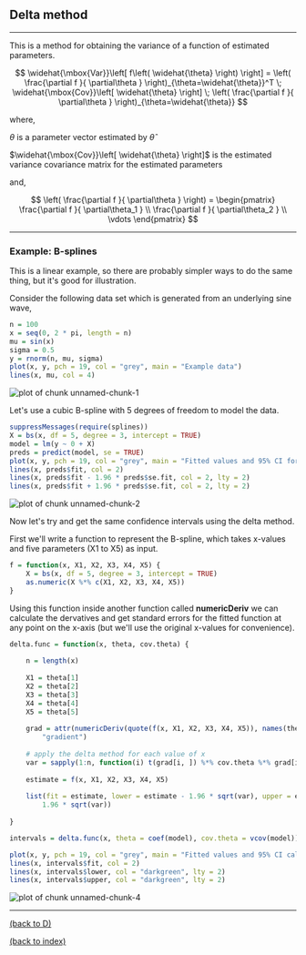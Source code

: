 
## Delta method

********************************************************************************

This is a method for obtaining the variance of a function of estimated parameters.

$$
\widehat{\mbox{Var}}\left[ f\left( \widehat{\theta} \right) \right] = 
\left( \frac{\partial f }{ \partial\theta } \right)_{\theta=\widehat{\theta}}^T
\; \widehat{\mbox{Cov}}\left[ \widehat{\theta} \right] \;
\left( \frac{\partial f }{ \partial\theta } \right)_{\theta=\widehat{\theta}}
$$

where,

$\theta$ is a parameter vector estimated by $\widehat{\theta}$

$\widehat{\mbox{Cov}}\left[ \widehat{\theta} \right]$ is the estimated variance covariance matrix for the estimated parameters

and,

$$
\left( \frac{\partial f }{ \partial\theta } \right) =
\begin{pmatrix}
    \frac{\partial f }{ \partial\theta_1 } \\ 
    \frac{\partial f }{ \partial\theta_2 } \\ 
    \vdots 
\end{pmatrix}
$$

********************************************************************************

### Example: B-splines

This is a linear example, so there are probably simpler ways to do the same thing, but it's good for illustration.

Consider the following data set which is generated from an underlying sine wave,


```r
n = 100
x = seq(0, 2 * pi, length = n)
mu = sin(x)
sigma = 0.5
y = rnorm(n, mu, sigma)
plot(x, y, pch = 19, col = "grey", main = "Example data")
lines(x, mu, col = 4)
```

![plot of chunk unnamed-chunk-1](figure/unnamed-chunk-1.png) 


Let's use a cubic B-spline with 5 degrees of freedom to model the data.


```r
suppressMessages(require(splines))
X = bs(x, df = 5, degree = 3, intercept = TRUE)
model = lm(y ~ 0 + X)
preds = predict(model, se = TRUE)
plot(x, y, pch = 19, col = "grey", main = "Fitted values and 95% CI for the mean")
lines(x, preds$fit, col = 2)
lines(x, preds$fit - 1.96 * preds$se.fit, col = 2, lty = 2)
lines(x, preds$fit + 1.96 * preds$se.fit, col = 2, lty = 2)
```

![plot of chunk unnamed-chunk-2](figure/unnamed-chunk-2.png) 


Now let's try and get the same confidence intervals using the delta method.

First we'll write a function to represent the B-spline, which takes x-values and five parameters (X1 to X5) as input.


```r
f = function(x, X1, X2, X3, X4, X5) {
    X = bs(x, df = 5, degree = 3, intercept = TRUE)
    as.numeric(X %*% c(X1, X2, X3, X4, X5))
}
```


Using this function inside another function called **numericDeriv** we can calculate the dervatives and get standard errors for the fitted function at any point on the x-axis (but we'll use the original x-values for convenience).


```r
delta.func = function(x, theta, cov.theta) {
    
    n = length(x)
    
    X1 = theta[1]
    X2 = theta[2]
    X3 = theta[3]
    X4 = theta[4]
    X5 = theta[5]
    
    grad = attr(numericDeriv(quote(f(x, X1, X2, X3, X4, X5)), names(theta)), 
        "gradient")
    
    # apply the delta method for each value of x
    var = sapply(1:n, function(i) t(grad[i, ]) %*% cov.theta %*% grad[i, ])
    
    estimate = f(x, X1, X2, X3, X4, X5)
    
    list(fit = estimate, lower = estimate - 1.96 * sqrt(var), upper = estimate + 
        1.96 * sqrt(var))
    
}

intervals = delta.func(x, theta = coef(model), cov.theta = vcov(model))

plot(x, y, pch = 19, col = "grey", main = "Fitted values and 95% CI calculated using the delta method")
lines(x, intervals$fit, col = 2)
lines(x, intervals$lower, col = "darkgreen", lty = 2)
lines(x, intervals$upper, col = "darkgreen", lty = 2)
```

![plot of chunk unnamed-chunk-4](figure/unnamed-chunk-4.png) 


********************************************************************************

<a href="index.html#D">(back to D)</a> 

<a href="index.html">(back to index)</a> 

